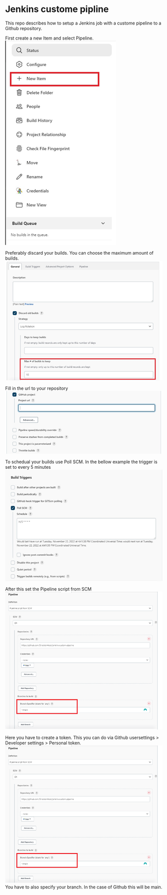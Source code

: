 # Jenkins custome pipline

This repo describes how to setup a Jenkins job with a custome pipeline to a Github repository.

First create a new Item and select Pipeline.
![alt text](https://github.com/DriesVanHool/jenkins-custom-pipeline/blob/main/images/newItem.jpg)

Preferably discard your builds. You can choose the maximum amount of builds.
![alt text](https://github.com/DriesVanHool/jenkins-custom-pipeline/blob/main/images/discardBuilds.jpg)

Fill in the url to your repository
![alt text](https://github.com/DriesVanHool/jenkins-custom-pipeline/blob/main/images/githubURL.png)

To schedual your builds use Poll SCM. In the bellow example the trigger is set to every 5 minutes
![alt text](https://github.com/DriesVanHool/jenkins-custom-pipeline/blob/main/images/pollSCM.jpg)

After this set the Pipeline script from SCM
![alt text](https://github.com/DriesVanHool/jenkins-custom-pipeline/blob/main/images/pipelineDefenition.png)

Here you have to create a token. This you can do via Github usersettings > Developer settings > Personal token.
![alt text](https://github.com/DriesVanHool/jenkins-custom-pipeline/blob/main/images/pipelineDefenition.png)
You have to also specify your branch. In the case of Github this will be main.